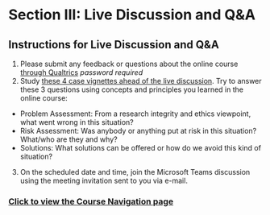 # Section III: Live Discussion and Q&A

## Instructions for Live Discussion and Q&A

1. Please submit any feedback or questions about the online course [through Qualtrics](https://oxfordeducation.eu.qualtrics.com/jfe/form/SV_0qttClYl3rULzXT) _password required_
2. Study [these 4 case vignettes ahead of the live discussion](casevignettes.doc). Try to answer these 3 questions using concepts and principles you learned in the online course:
* Problem Assessment: From a research integrity and ethics viewpoint, what went wrong in this situation?
* Risk Assessment: Was anybody or anything put at risk in this situation? What/who are they and why?
* Solutions: What solutions can be offered or how do we avoid this kind of situation?
3. On the scheduled date and time, join the Microsoft Teams discussion using the meeting invitation sent to you via e-mail.

### [Click to view the Course Navigation page](toc.md)
